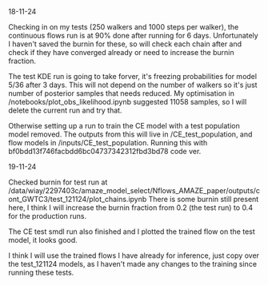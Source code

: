 18-11-24

Checking in on my tests (250 walkers and 1000 steps per walker), the continuous flows run is at 90% done after running for 6 days. Unfortunately I haven't saved the burnin for these, so will check each chain after and check if they have converged already or need to increase the burnin fraction.

The test KDE run is going to take forver, it's freezing probabilities for model 5/36 after 3 days. This will not depend on the number of walkers so it's just number of posterior samples that needs reduced. My optimisation in /notebooks/plot_obs_likelihood.ipynb suggested 11058 samples, so I will delete the current run and try that.

Otherwise setting up a run to train the CE model with a test population model removed. The outputs from this will live in /CE_test_population, and flow models in /inputs/CE_test_population. Running this with bf0bdd13f746facbdd6bc04737342312fbd3bd78 code ver.

19-11-24

Checked burnin for test run at /data/wiay/2297403c/amaze_model_select/Nflows_AMAZE_paper/outputs/cont_GWTC3/test_121124/plot_chains.ipynb
There is some burnin still present here, I think I will increase the burnin fraction from 0.2 (the test run) to 0.4 for the production runs.

The CE test smdl run also finished and I plotted the trained flow on the test model, it looks good.

I think I will use the trained flows I have already for inference, just copy over the test_121124 models, as I haven't made any changes to the training since running these tests.
